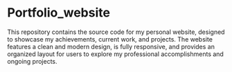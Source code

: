 # Portfolio_website
This repository contains the source code for my personal website, designed to showcase my achievements, current work, and projects. The website features a clean and modern design, is fully responsive, and provides an organized layout for users to explore my professional accomplishments and ongoing projects.
